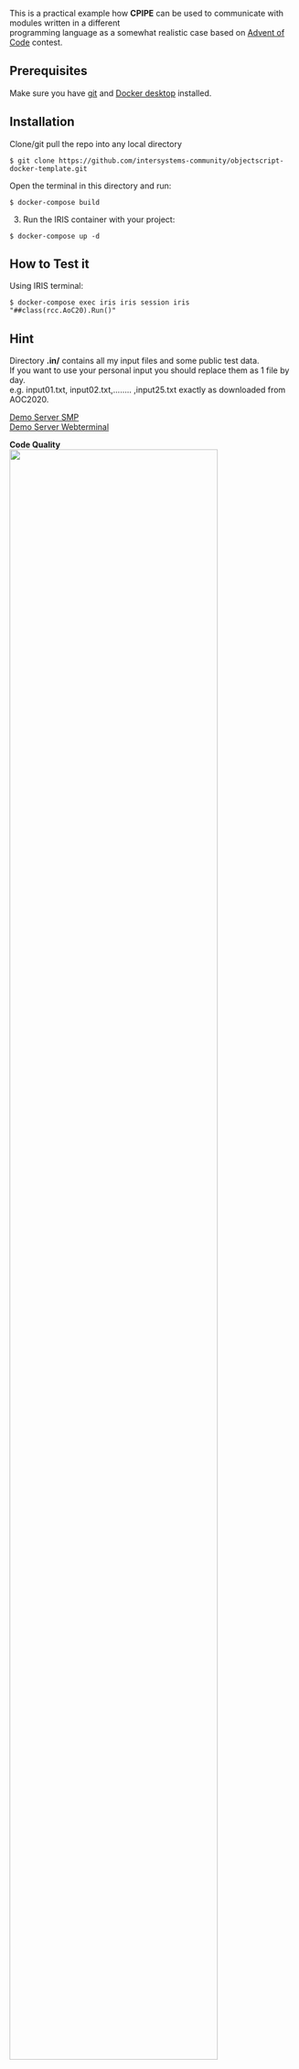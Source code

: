 This is a practical example how __CPIPE__ can be used to communicate with modules written in a different  
programming language as a somewhat realistic case based on [Advent of Code](https://adventofcode.com/) contest.

## Prerequisites
Make sure you have [git](https://git-scm.com/book/en/v2/Getting-Started-Installing-Git) and [Docker desktop](https://www.docker.com/products/docker-desktop) installed.

## Installation 

Clone/git pull the repo into any local directory

```
$ git clone https://github.com/intersystems-community/objectscript-docker-template.git
```

Open the terminal in this directory and run:

```
$ docker-compose build
```

3. Run the IRIS container with your project:

```
$ docker-compose up -d
```

## How to Test it

Using IRIS terminal:

```
$ docker-compose exec iris iris session iris "##class(rcc.AoC20).Run()"
```
## Hint
Directory __.in/__ contains all my input files and some public test data.  
If you want to use your personal input you should replace them as 1 file by day.  
e.g. input01.txt, input02.txt,........ ,input25.txt exactly as downloaded from AOC2020.    
    
[Demo Server SMP](https://cpipe-for-aoc2020.demo.community.intersystems.com/csp/sys/UtilHome.csp)  
[Demo Server Webterminal](https://cpipe-for-aoc2020.demo.community.intersystems.com/terminal/)     

**Code Quality**
<img width="85%" src="https://openexchange.intersystems.com/mp/img/packages/1139/screenshots/optvkqwl2ctgy1fw8ddlmsse3ym.jpg">
